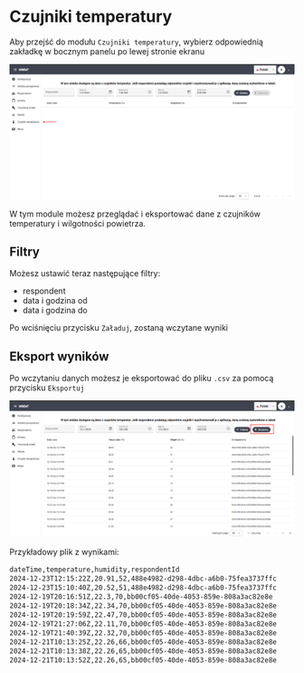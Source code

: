 # Czujniki temperatury

Aby przejść do modułu `Czujniki temperatury`, wybierz odpowiednią zakładkę w bocznym panelu po lewej stronie ekranu

![alt text](imgs/turn_on.png)

W tym module możesz przeglądać i eksportować dane z czujników temperatury i wilgotności powietrza.

## Filtry 

Możesz ustawić teraz następujące filtry:

- respondent
- data i godzina od
- data i godzina do

Po wciśnięciu przycisku `Załaduj`, zostaną wczytane wyniki

## Eksport wyników

Po wczytaniu danych możesz je eksportować do pliku `.csv` za pomocą przycisku `Eksportuj`

![alt text](imgs/export.png)

Przykładowy plik z wynikami:

```csv
dateTime,temperature,humidity,respondentId
2024-12-23T12:15:22Z,20.91,52,488e4982-d298-4dbc-a6b0-75fea3737ffc
2024-12-23T15:10:40Z,20.52,51,488e4982-d298-4dbc-a6b0-75fea3737ffc
2024-12-19T20:16:51Z,22.3,70,bb00cf05-40de-4053-859e-808a3ac82e8e
2024-12-19T20:18:34Z,22.34,70,bb00cf05-40de-4053-859e-808a3ac82e8e
2024-12-19T20:19:59Z,22.47,70,bb00cf05-40de-4053-859e-808a3ac82e8e
2024-12-19T21:27:06Z,22.11,70,bb00cf05-40de-4053-859e-808a3ac82e8e
2024-12-19T21:40:39Z,22.32,70,bb00cf05-40de-4053-859e-808a3ac82e8e
2024-12-21T10:13:25Z,22.26,66,bb00cf05-40de-4053-859e-808a3ac82e8e
2024-12-21T10:13:38Z,22.26,65,bb00cf05-40de-4053-859e-808a3ac82e8e
2024-12-21T10:13:52Z,22.26,65,bb00cf05-40de-4053-859e-808a3ac82e8e
```
